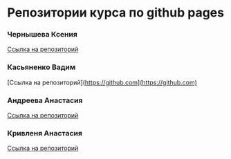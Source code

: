 # Репозитории курса по github pages

### Чернышева Ксения

[Ссылка на репозиторий](https://github.com/xenia155/course-name)

### Касьяненко Вадим

[Ссылка на репозиторий](https://github.com](https://github.com)

### Андреева Анастасия
[Ссылка на репозиторий](https://github.com)

### Кривленя Анастасия
[Ссылка на репозиторий](https://github.com)
